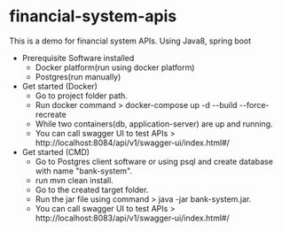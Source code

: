 # financial-system-apis
This is a demo for financial system APIs.
Using Java8, spring boot

* Prerequisite Software installed
  * Docker platform(run using docker platform)
  * Postgres(run manually) 
* Get started (Docker)
  * Go to project folder path.
  * Run docker command > docker-compose up -d  --build --force-recreate
  * While two containers(db, application-server) are up and running.
  * You can call swagger UI to test APIs > http://localhost:8084/api/v1/swagger-ui/index.html#/
* Get started (CMD)
    * Go to Postgres client software or using psql and create database with name "bank-system".
    * run mvn clean install.
    * Go to the created target folder.
    * Run the jar file using command > java -jar bank-system.jar.
    * You can call swagger UI to test APIs > http://localhost:8083/api/v1/swagger-ui/index.html#/
